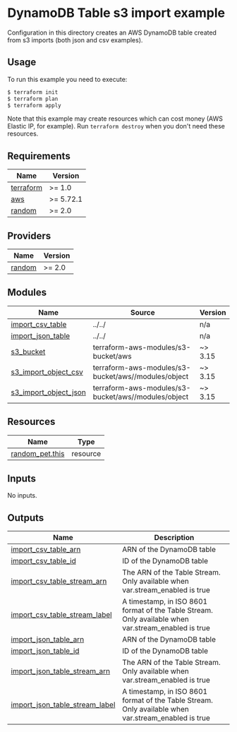# DynamoDB Table s3 import example

Configuration in this directory creates an AWS DynamoDB table created from s3 imports (both json and csv examples).

## Usage

To run this example you need to execute:

```bash
$ terraform init
$ terraform plan
$ terraform apply
```

Note that this example may create resources which can cost money (AWS Elastic IP, for example). Run `terraform destroy` when you don't need these resources.

<!-- BEGIN_TF_DOCS -->
## Requirements

| Name | Version |
|------|---------|
| <a name="requirement_terraform"></a> [terraform](#requirement\_terraform) | >= 1.0 |
| <a name="requirement_aws"></a> [aws](#requirement\_aws) | >= 5.72.1 |
| <a name="requirement_random"></a> [random](#requirement\_random) | >= 2.0 |

## Providers

| Name | Version |
|------|---------|
| <a name="provider_random"></a> [random](#provider\_random) | >= 2.0 |

## Modules

| Name | Source | Version |
|------|--------|---------|
| <a name="module_import_csv_table"></a> [import\_csv\_table](#module\_import\_csv\_table) | ../../ | n/a |
| <a name="module_import_json_table"></a> [import\_json\_table](#module\_import\_json\_table) | ../../ | n/a |
| <a name="module_s3_bucket"></a> [s3\_bucket](#module\_s3\_bucket) | terraform-aws-modules/s3-bucket/aws | ~> 3.15 |
| <a name="module_s3_import_object_csv"></a> [s3\_import\_object\_csv](#module\_s3\_import\_object\_csv) | terraform-aws-modules/s3-bucket/aws//modules/object | ~> 3.15 |
| <a name="module_s3_import_object_json"></a> [s3\_import\_object\_json](#module\_s3\_import\_object\_json) | terraform-aws-modules/s3-bucket/aws//modules/object | ~> 3.15 |

## Resources

| Name | Type |
|------|------|
| [random_pet.this](https://registry.terraform.io/providers/hashicorp/random/latest/docs/resources/pet) | resource |

## Inputs

No inputs.

## Outputs

| Name | Description |
|------|-------------|
| <a name="output_import_csv_table_arn"></a> [import\_csv\_table\_arn](#output\_import\_csv\_table\_arn) | ARN of the DynamoDB table |
| <a name="output_import_csv_table_id"></a> [import\_csv\_table\_id](#output\_import\_csv\_table\_id) | ID of the DynamoDB table |
| <a name="output_import_csv_table_stream_arn"></a> [import\_csv\_table\_stream\_arn](#output\_import\_csv\_table\_stream\_arn) | The ARN of the Table Stream. Only available when var.stream\_enabled is true |
| <a name="output_import_csv_table_stream_label"></a> [import\_csv\_table\_stream\_label](#output\_import\_csv\_table\_stream\_label) | A timestamp, in ISO 8601 format of the Table Stream. Only available when var.stream\_enabled is true |
| <a name="output_import_json_table_arn"></a> [import\_json\_table\_arn](#output\_import\_json\_table\_arn) | ARN of the DynamoDB table |
| <a name="output_import_json_table_id"></a> [import\_json\_table\_id](#output\_import\_json\_table\_id) | ID of the DynamoDB table |
| <a name="output_import_json_table_stream_arn"></a> [import\_json\_table\_stream\_arn](#output\_import\_json\_table\_stream\_arn) | The ARN of the Table Stream. Only available when var.stream\_enabled is true |
| <a name="output_import_json_table_stream_label"></a> [import\_json\_table\_stream\_label](#output\_import\_json\_table\_stream\_label) | A timestamp, in ISO 8601 format of the Table Stream. Only available when var.stream\_enabled is true |
<!-- END_TF_DOCS -->
